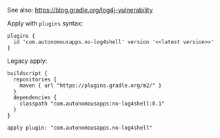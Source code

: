 See also:
https://blog.gradle.org/log4j-vulnerability

Apply with `plugins` syntax:
```
plugins {
  id 'com.autonomousapps.no-log4shell' version '<<latest version>>'
}
```

Legacy apply:
```
buildscript {
  repositories {
    maven { url "https://plugins.gradle.org/m2/" }
  }
  dependencies {
    classpath "com.autonomousapps:no-log4shell:0.1"
  }
}

apply plugin: "com.autonomousapps.no-log4shell"
```
